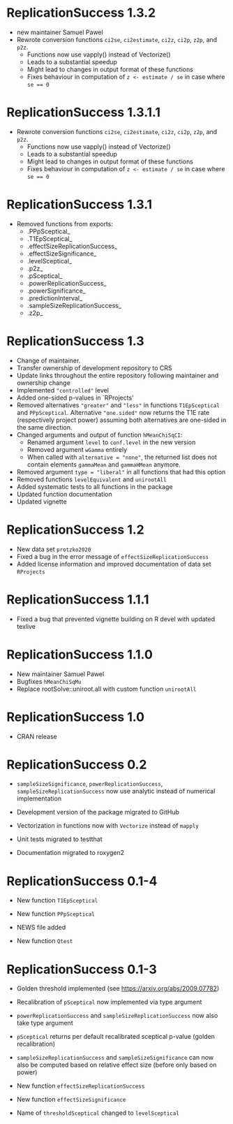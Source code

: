 # ReplicationSuccess 1.3.2

- new maintainer Samuel Pawel
- Rewrote conversion functions `ci2se`, `ci2estimate`, `ci2z`, `ci2p`, `z2p`,
and `p2z`.
  - Functions now use vapply() instead of Vectorize()
  - Leads to a substantial speedup
  - Might lead to changes in output format of these functions
  - Fixes behaviour in computation of `z <- estimate / se` in case where `se == 0`

# ReplicationSuccess 1.3.1.1
- Rewrote conversion functions `ci2se`, `ci2estimate`, `ci2z`, `ci2p`, `z2p`,
and `p2z`.
  - Functions now use vapply() instead of Vectorize()
  - Leads to a substantial speedup
  - Might lead to changes in output format of these functions
  - Fixes behaviour in computation of `z <- estimate / se` in case where `se == 0`

# ReplicationSuccess 1.3.1

- Removed functions from exports:
  - .PPpSceptical_
  - .T1EpSceptical_
  - .effectSizeReplicationSuccess_
  - .effectSizeSignificance_
  - .levelSceptical_
  - .p2z_
  - .pSceptical_
  - .powerReplicationSuccess_
  - .powerSignificance_
  - .predictionInterval_
  - .sampleSizeReplicationSuccess_
  - .z2p_

# ReplicationSuccess 1.3

- Change of maintainer.
- Transfer ownership of development repository to CRS
- Update links throughout the entire repository following maintainer and ownership change
- Implemented `"controlled"` level
- Added one-sided p-values in `RProjects'
- Removed alternatives `"greater"` and `"less"` in functions  `T1EpSceptical` and 
`PPpSceptical`.
Alternative `"one.sided"` now returns the T1E rate (respectively project power) 
assuming both alternatives are one-sided in the same direction. 
- Changed arguments and output of function `hMeanChiSqCI`:
  - Renamed argument `level` to `conf.level` in the new version
  - Removed argument `wGamma` entirely
  - When called with `alternative = "none"`, the returned list does not contain
  elements `gammaMean` and `gammaHMean` anymore.
- Removed argument `type = "liberal"` in all functions that had this option
- Removed functions `levelEquivalent` and `unirootAll`
- Added systematic tests to all functions in the package
- Updated function documentation
- Updated vignette


# ReplicationSuccess 1.2

- New data set `protzko2020` 
- Fixed a bug in the error message of `effectSizeReplicationSuccess`
- Added license information and improved documentation of data set `RProjects`

# ReplicationSuccess 1.1.1

- Fixed a bug that prevented vignette building on R devel with updated texlive

# ReplicationSuccess 1.1.0

- New maintainer Samuel Pawel
- Bugfixes `hMeanChiSqMu`
- Replace rootSolve::uniroot.all with custom function `unirootAll`

# ReplicationSuccess 1.0

- CRAN release

# ReplicationSuccess 0.2

- `sampleSizeSignificance`, `powerReplicationSuccess`,
  `sampleSizeReplicationSuccess` now use analytic instead of numerical
  implementation

- Development version of the package migrated to GitHub

- Vectorization in functions now with `Vectorize` instead of `mapply`

- Unit tests migrated to testthat

- Documentation migrated to roxygen2


# ReplicationSuccess 0.1-4

- New function `T1EpSceptical`

- New function `PPpSceptical`

- NEWS file added

- New function `Qtest`


# ReplicationSuccess 0.1-3

- Golden threshold implemented (see <https://arxiv.org/abs/2009.07782>)

- Recalibration of `pSceptical` now implemented via type argument

- `powerReplicationSuccess` and `sampleSizeReplicationSuccess` now also take
  type argument

- `pSceptical` returns per default recalibrated sceptical p-value (golden
  recalibration)

- `sampleSizeReplicationSuccess` and `sampleSizeSignificance` can now also be
  computed based on relative effect size (before only based on power)
  
- New function `effectSizeReplicationSuccess`

- New function `effectSizeSignificance`

- Name of `thresholdSceptical` changed to `levelSceptical`
